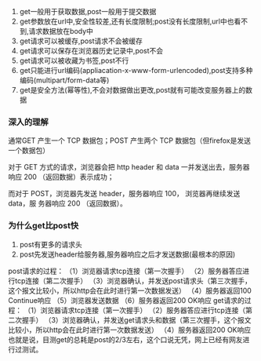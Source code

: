 1. get一般用于获取数据,post一般用于提交数据
2. get参数放在url中,安全性较差,还有长度限制;post没有长度限制,url中也看不到,请求数据放在body中
3. get请求可以被缓存,post请求不会被缓存
4. get请求可以保存在浏览器历史记录中,post不会
5. get请求可以被收藏为书签,post不行
6. get只能进行url编码(appliacation-x-www-form-urlencoded),post支持多种编码(multipart/form-data等)
7. get是安全方法(幂等性),不会对数据做出更改,post就有可能改变服务器上的数据

### 深入的理解

通常GET 产生一个 TCP 数据包；POST 产生两个 TCP 数据包（但firefox是发送一个数据包）

对于 GET 方式的请求，浏览器会把 http header 和 data 一并发送出去，服务器响应 200
（返回数据）表示成功；

而对于 POST，浏览器先发送 header，服务器响应 100， 浏览器再继续发送 data，服
务器响应 200 （返回数据）。

### 为什么get比post快

1. post有更多的请求头
2. post先发送header给服务器,服务器响应之后才发送数据(最根本的原因)

post请求的过程：
（1）浏览器请求tcp连接（第一次握手）
（2）服务器答应进行tcp连接（第二次握手）
（3）浏览器确认，并发送post请求头（第三次握手，这个报文比较小，所以http会在此时进行第一次数据发送）
（4）服务器返回100 Continue响应
（5）浏览器发送数据
（6）服务器返回200 OK响应
get请求的过程：
（1）浏览器请求tcp连接（第一次握手）
（2）服务器答应进行tcp连接（第二次握手）
（3）浏览器确认，并发送get请求头和数据（第三次握手，这个报文比较小，所以http会在此时进行第一次数据发送）
（4）服务器返回200 OK响应
也就是说，目测get的总耗是post的2/3左右，这个口说无凭，网上已经有网友进行过测试。



